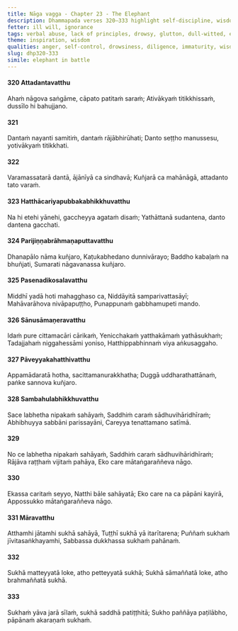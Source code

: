 ```yaml
---
title: Nāga vagga - Chapter 23 - The Elephant
description: Dhammapada verses 320–333 highlight self-discipline, wisdom, and perseverance through the imagery of elephants. They highlight inner mastery over strength, the value of solitude over company of immature persons, and the importance of taming one’s mind. Honoring parents, cultivating virtue, and letting go of suffering lead to true ease.
fetter: ill will, ignorance
tags: verbal abuse, lack of principles, drowsy, glutton, dull-witted, elephant, wisdom, tamed, self-controlled, diligence, mindfulness, wise, companion, immature, injurious action, merit, suffering, devotion, mother, father, renunciant, holy man, virtue, dhp
theme: inspiration, wisdom
qualities: anger, self-control, drowsiness, diligence, immaturity, wisdom, solitude, companionship, ethical conduct, merit
slug: dhp320-333
simile: elephant in battle
---
```


#### 320 Attadantavatthu

Ahaṁ nāgova saṅgāme,
cāpato patitaṁ saraṁ;
Ativākyaṁ titikkhissaṁ,
dussīlo hi bahujjano.

#### 321

Dantaṁ nayanti samitiṁ,
dantaṁ rājābhirūhati;
Danto seṭṭho manussesu,
yotivākyaṁ titikkhati.

#### 322

Varamassatarā dantā,
ājānīyā ca sindhavā;
Kuñjarā ca mahānāgā,
attadanto tato varaṁ.

#### 323 Hatthācariyapubbakabhikkhuvatthu

Na hi etehi yānehi,
gaccheyya agataṁ disaṁ;
Yathāttanā sudantena,
danto dantena gacchati.

#### 324 Parijiṇṇabrāhmaṇaputtavatthu

Dhanapālo nāma kuñjaro,
Kaṭukabhedano dunnivārayo;
Baddho kabaḷaṁ na bhuñjati,
Sumarati nāgavanassa kuñjaro.

#### 325 Pasenadikosalavatthu

Middhī yadā hoti mahagghaso ca,
Niddāyitā samparivattasāyī;
Mahāvarāhova nivāpapuṭṭho,
Punappunaṁ gabbhamupeti mando.

#### 326 Sānusāmaṇeravatthu

Idaṁ pure cittamacāri cārikaṁ,
Yenicchakaṁ yatthakāmaṁ yathāsukhaṁ;
Tadajjahaṁ niggahessāmi yoniso,
Hatthippabhinnaṁ viya aṅkusaggaho.

#### 327 Pāveyyakahatthivatthu

Appamādaratā hotha,
sacittamanurakkhatha;
Duggā uddharathattānaṁ,
paṅke sannova kuñjaro.

#### 328 Sambahulabhikkhuvatthu

Sace labhetha nipakaṁ sahāyaṁ,
Saddhiṁ caraṁ sādhuvihāridhīraṁ;
Abhibhuyya sabbāni parissayāni,
Careyya tenattamano satīmā.

#### 329

No ce labhetha nipakaṁ sahāyaṁ,
Saddhiṁ caraṁ sādhuvihāridhīraṁ;
Rājāva raṭṭhaṁ vijitaṁ pahāya,
Eko care mātaṅgaraññeva nāgo.

#### 330

Ekassa caritaṁ seyyo,
Natthi bāle sahāyatā;
Eko care na ca pāpāni kayirā,
Appossukko mātaṅgaraññeva nāgo.

#### 331 Māravatthu

Atthamhi jātamhi sukhā sahāyā,
Tuṭṭhī sukhā yā itarītarena;
Puññaṁ sukhaṁ jīvitasaṅkhayamhi,
Sabbassa dukkhassa sukhaṁ pahānaṁ.

#### 332

Sukhā matteyyatā loke,
atho petteyyatā sukhā;
Sukhā sāmaññatā loke,
atho brahmaññatā sukhā.

#### 333

Sukhaṁ yāva jarā sīlaṁ,
sukhā saddhā patiṭṭhitā;
Sukho paññāya paṭilābho,
pāpānaṁ akaraṇaṁ sukhaṁ.

